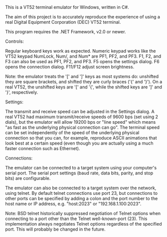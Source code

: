 This is a VT52 terminal emulator for Windows, written in C#.

The aim of this project is to accurately reproduce the experience of using a real
Digital Equipment Corporation (DEC) VT52 terminal.

This program requires the .NET Framework, v2.0 or newer.

Controls:

Regular keyboard keys work as expected.
Numeric keypad works like the VT52 keypad
NumLock, Num/, and Num* are PF1, PF2, and PF3.
F1, F2, and F3 can also be used as PF1, PF2, and PF3.
F5 opens the settings dialog.
F6 opens the connection dialog.
F11/F12 adjust screen brightness.

Note: the emulator treats the '[' and ']' keys as most systems do: unshifted they are square brackets,
and shifted they are curly braces ('{' and '}').  On a real VT52, the unshifted keys are '[' and '{',
while the shifted keys are ']' and '}', respectively.

Settings:

The transmit and receive speed can be adjusted in the Settings dialog.  A real VT52 had maximum
transmit/receive speeds of 9600 bps (set using 2 dials), but the emulator will allow 19200 bps
or "line speed" which means "as fast as the underlying physical connection can go".  The terminal
speed can be set independently of the speed of the underlying physical connection so that you
can, for example, reproduce ASCII animations that look best at a certain speed (even though you
are actually using a much faster connection such as Ethernet).

Connections:

The emulator can be connected to a target system using your computer's serial port.  The serial
port settings (baud rate, data bits, parity, and stop bits) are configurable.

The emulator can also be connected to a target system over the network, using telnet.  By default
telnet connections use port 23, but connections to other ports can be specified by adding a colon
and the port number to the host name or IP address, e.g. "host:2023" or "192.168.1.100:2023".

Note: BSD telnet historically suppressed negotiation of Telnet options when connecting to a port
other than the Telnet well-known-port (23).  This implementation always negotiates Telnet options
regardless of the specified port.  This will probably be changed in the future.
